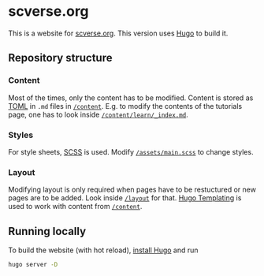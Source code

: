# scverse.org

This is a website for [scverse.org](https://scverse.org). This version uses [Hugo](https://gohugo.io/) to build it.

## Repository structure

### Content

Most of the times, only the content has to be modified. Content is stored as [TOML](https://toml.io/en/) in `.md` files in [`/content`](/content). E.g. to modify the contents of the tutorials page, one has to look inside [`/content/learn/_index.md`](/content/learn/_index.md).

### Styles

For style sheets, [SCSS](https://sass-lang.com/) is used. Modify [`/assets/main.scss`](/assets/main.scss) to change styles.

### Layout

Modifying layout is only required when pages have to be restuctured or new pages are to be added. Look inside [`/layout`](/layout) for that. [Hugo Templating](https://gohugo.io/templates/introduction/) is used to work with content from [`/content`](/content).

## Running locally

To build the website (with hot reload), [install Hugo](https://gohugo.io/getting-started/installing/) and run 

```sh
hugo server -D
```
